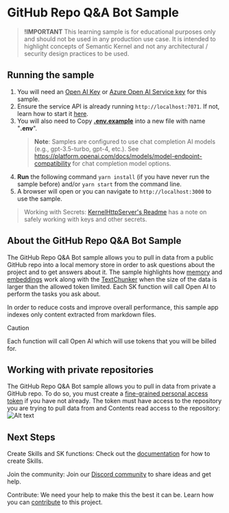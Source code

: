 # GitHub Repo Q&A Bot Sample

> **!IMPORTANT**
> This learning sample is for educational purposes only and should not be used in any
> production use case. It is intended to highlight concepts of Semantic Kernel and not
> any architectural / security design practices to be used.

## Running the sample

1. You will need an [Open AI Key](https://openai.com/api/) or
   [Azure Open AI Service key](https://learn.microsoft.com/azure/cognitive-services/openai/quickstart)
   for this sample.
2. Ensure the service API is already running `http://localhost:7071`. If not, learn
   how to start it [here](../../dotnet/KernelHttpServer/README.md).
3. You will also need to Copy **[.env.example](.env.example)** into a new file with name "**.env**".
   > **Note**: Samples are configured to use chat completion AI models (e.g., gpt-3.5-turbo, gpt-4, etc.). See https://platform.openai.com/docs/models/model-endpoint-compatibility for chat completion model options.
4. **Run** the following command `yarn install` (if you have never run the sample before)
   and/or `yarn start` from the command line.
5. A browser will open or you can navigate to `http://localhost:3000` to use the sample.

> Working with Secrets: [KernelHttpServer's Readme](../../dotnet/KernelHttpServer/README.md#Working-with-Secrets) has a note on safely working with keys and other secrets.

## About the GitHub Repo Q&A Bot Sample

The GitHub Repo Q&A Bot sample allows you to pull in data from a public GitHub
repo into a local memory store in order to ask questions about the project and
to get answers about it. The sample highlights how [memory](https://aka.ms/sk/memories)
and [embeddings](https://aka.ms/sk/embeddings) work along with the
[TextChunker](../../../dotnet/src/SemanticKernel/Text/TextChunker.cs)
when the size of the data is larger than the allowed token limited.
Each SK function will call Open AI to perform the tasks you ask about.

In order to reduce costs and improve overall performance, this sample app indexes
only content extracted from markdown files.

> [!CAUTION]
> Each function will call Open AI which will use tokens that you will be billed for.

## Working with private repositories
The GitHub Repo Q&A Bot sample allows you to pull in data from private a GitHub repo. To do so, you must create a [fine-grained personal access token](https://docs.github.com/en/authentication/keeping-your-account-and-data-secure/managing-your-personal-access-tokens#creating-a-fine-grained-personal-access-token) if you have not already. The token must have access to the repository you are trying to pull data from and Contents read access to the repository:
![Alt text](image-1.png)


## Next Steps

Create Skills and SK functions: Check out the [documentation](https://aka.ms/sk/learn)
for how to create Skills.

Join the community: Join our [Discord community](https://aka.ms/SKDiscord) to
share ideas and get help​.

Contribute: We need your help to make this the best it can be. Learn how you
can [contribute](https://github.com/microsoft/semantic-kernel/blob/main/CONTRIBUTING.md)
to this project.​
